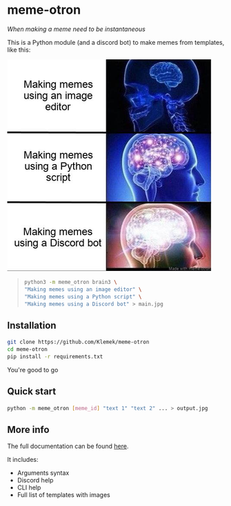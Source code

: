 # meme-otron

*When making a meme need to be instantaneous*

This is a Python module (and a discord bot) to make memes from templates, like this:  

![](main.jpg)

> ```bash
> python3 -m meme_otron brain3 \
> "Making memes using an image editor" \
> "Making memes using a Python script" \
> "Making memes using a Discord bot" > main.jpg
> ```

## Installation

```bash
git clone https://github.com/Klemek/meme-otron
cd meme-otron
pip install -r requirements.txt
```

You're good to go

## Quick start

```bash
python -m meme_otron [meme_id] "text 1" "text 2" ... > output.jpg
```

## More info

The full documentation can be found [here](./docs/README.md).

It includes:
* Arguments syntax
* Discord help
* CLI help
* Full list of templates with images